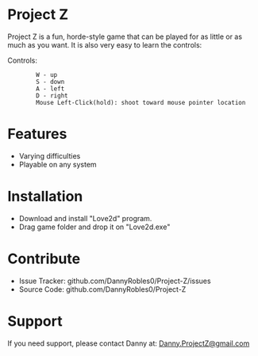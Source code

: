 Project Z
=======
 
Project Z is a fun, horde-style game that can be played for as little or as much as you want. It is also very easy to learn the controls:
 
Controls:

            W - up
            S - down
            A - left
            D - right 
            Mouse Left-Click(hold): shoot toward mouse pointer location
 
Features
=======
- Varying difficulties
- Playable on any system
 
Installation
============

- Download and install "Love2d" program.
- Drag game folder and drop it on "Love2d.exe"
 
Contribute
=========
 
- Issue Tracker: github.com/DannyRobles0/Project-Z/issues
- Source Code: github.com/DannyRobles0/Project-Z
 
Support
======
If you need support, please contact Danny at: Danny.ProjectZ@gmail.com
